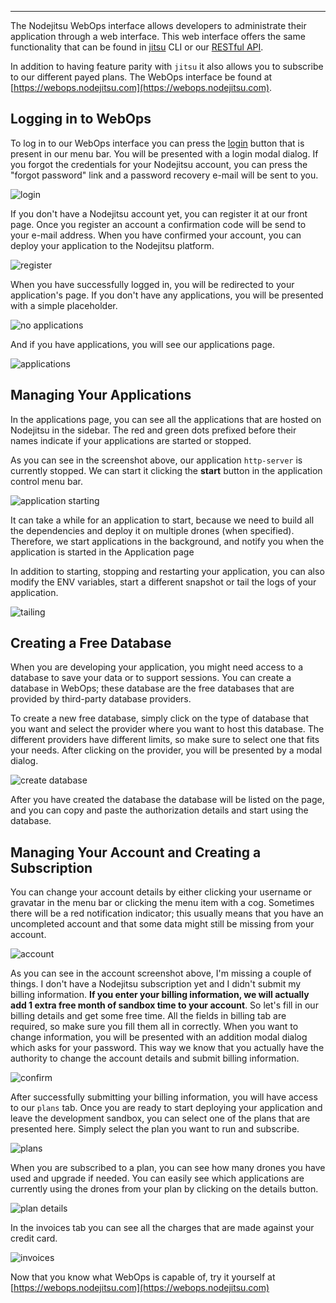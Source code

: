 <hr>

The Nodejitsu WebOps interface allows developers to administrate their
application through a web interface. This web interface offers the same
functionality that can be found in [jitsu](/features/jitsu) CLI or our 
[RESTful API](/api).

In addition to having feature parity with `jitsu` it also allows you to
subscribe to our different payed plans. The WebOps interface be found at
[https://webops.nodejitsu.com](https://webops.nodejitsu.com).

## Logging in to WebOps

To log in to our WebOps interface you can press the 
[login](https://webops.nodejitsu.com/#/login) button that is present in our menu
bar. You will be presented with a login modal dialog. If you forgot the
credentials for your Nodejitsu account, you can press the "forgot password" link
and a password recovery e-mail will be sent to you.

![login](https://versions.jitsu.com/resources/login.png)

If you don't have a Nodejitsu account yet, you can register it at our front
page. Once you register an account a confirmation code will be send to your
e-mail address. When you have confirmed your account, you can deploy your
application to the Nodejitsu platform.

![register](https://versions.jitsu.com/resources/register.png)

When you have successfully logged in, you will be redirected to your application's
page. If you don't have any applications, you will be presented with a simple
placeholder.

![no applications](https://versions.jitsu.com/resources/noapps.png)

And if you have applications, you will see our applications page.

![applications](https://versions.jitsu.com/resources/applications.png)

## Managing Your Applications

In the applications page, you can see all the applications that are hosted on
Nodejitsu in the sidebar. The red and green dots prefixed before their names
indicate if your applications are started or stopped.

As you can see in the screenshot above, our application `http-server` is
currently stopped. We can start it clicking the **start** button in the
application control menu bar.

![application starting](https://versions.jitsu.com/resources/application-starting.png)

It can take a while for an application to start, because we need to build all
the dependencies and deploy it on multiple drones (when specified). Therefore,
we start applications in the background, and notify you when the application is
started in the Application page

In addition to starting, stopping and restarting your application, you can also
modify the ENV variables, start a different snapshot or tail the logs of your
application.

![tailing](https://versions.jitsu.com/resources/logs.png)

## Creating a Free Database

When you are developing your application, you might need access to a database to
save your data or to support sessions. You can create a database in
WebOps; these database are the free databases that are provided by third-party
database providers.

To create a new free database, simply click on the type of database that you want
and select the provider where you want to host this database. The different
providers have different limits, so make sure to select one that fits your needs.
After clicking on the provider, you will be presented by a modal dialog.

![create database](https://versions.jitsu.com/resources/create-database.png)

After you have created the database the database will be listed on the page, and
you can copy and paste the authorization details and start using the database.

## Managing Your Account and Creating a Subscription

You can change your account details by either clicking your username or gravatar
in the menu bar or clicking the menu item with a cog. Sometimes there will be a
red notification indicator; this usually means that you have an uncompleted
account and that some data might still be missing from your account.

![account](https://versions.jitsu.com/resources/account.png)

As you can see in the account screenshot above, I'm missing a couple of things.
I don't have a Nodejitsu subscription yet and I didn't submit my billing
information. **If you enter your billing information, we will actually add 1
extra free month of sandbox time to your account**. So let's fill in our billing
details and get some free time. All the fields in billing tab are required, so
make sure you fill them all in correctly. When you want to change information, you
will be presented with an addition modal dialog which asks for your password.
This way we know that you actually have the authority to change the account
details and submit billing information.

![confirm](https://versions.jitsu.com/resources/account-confirm.png)

After successfully submitting your billing information, you will have access
to our `plans` tab. Once you are ready to start deploying your application and
leave the development sandbox, you can select one of the plans that are presented
here. Simply select the plan you want to run and subscribe.

![plans](https://versions.jitsu.com/resources/plans.png)

When you are subscribed to a plan, you can see how many drones you have used and
upgrade if needed. You can easily see which applications are currently using the
drones from your plan by clicking on the details button.

![plan details](https://versions.jitsu.com/resources/plan-details.png)

In the invoices tab you can see all the charges that are made against your
credit card.

![invoices](https://versions.jitsu.com/resources/invoices.png)

Now that you know what WebOps is capable of, try it yourself at
[https://webops.nodejitsu.com](https://webops.nodejitsu.com)

[meta:title]: <> (Using Webops)
